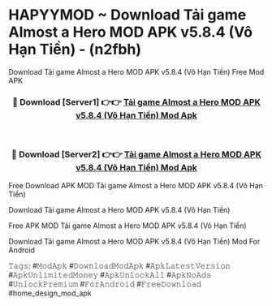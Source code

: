 # HAPYYMOD ~ Download Tải game Almost a Hero MOD APK v5.8.4 (Vô Hạn Tiền) - (n2fbh)
Download Tải game Almost a Hero MOD APK v5.8.4 (Vô Hạn Tiền) Free Mod APK

<div align="center">
<h3>🔴 Download [Server1] 👉👉 <a href="https://apk-comot.site?title=Tải_game_Almost_a_Hero_MOD_APK_v5.8.4_(Vô_Hạn_Tiền)">Tải game Almost a Hero MOD APK v5.8.4 (Vô Hạn Tiền) Mod Apk</a></h3><br>

<h3>🔴 Download [Server2] 👉👉 <a href="https://apk-comot.site?title=Tải_game_Almost_a_Hero_MOD_APK_v5.8.4_(Vô_Hạn_Tiền)">Tải game Almost a Hero MOD APK v5.8.4 (Vô Hạn Tiền) Mod Apk</a></h3>
</div>


Free Download APK MOD Tải game Almost a Hero MOD APK v5.8.4 (Vô Hạn Tiền)

Download Tải game Almost a Hero MOD APK v5.8.4 (Vô Hạn Tiền) 

Free APK MOD Tải game Almost a Hero MOD APK v5.8.4 (Vô Hạn Tiền) 

Download Tải game Almost a Hero MOD APK v5.8.4 (Vô Hạn Tiền) Mod For Android

𝚃𝚊𝚐𝚜: #𝙼𝚘𝚍𝙰𝚙𝚔 #𝙳𝚘𝚠𝚗𝚕𝚘𝚊𝚍𝙼𝚘𝚍𝙰𝚙𝚔 #𝙰𝚙𝚔𝙻𝚊𝚝𝚎𝚜𝚝𝚅𝚎𝚛𝚜𝚒𝚘𝚗 #𝙰𝚙𝚔𝚄𝚗𝚕𝚒𝚖𝚒𝚝𝚎𝚍𝙼𝚘𝚗𝚎𝚢 #𝙰𝚙𝚔𝚄𝚗𝚕𝚘𝚌𝚔𝙰𝚕𝚕 #𝙰𝚙𝚔𝙽𝚘𝙰𝚍𝚜 #𝚄𝚗𝚕𝚘𝚌𝚔𝙿𝚛𝚎𝚖𝚒𝚞𝚖 #𝙵𝚘𝚛𝙰𝚗𝚍𝚛𝚘𝚒𝚍 #𝙵𝚛𝚎𝚎𝙳𝚘𝚠𝚗𝚕𝚘𝚊𝚍 #home_design_mod_apk